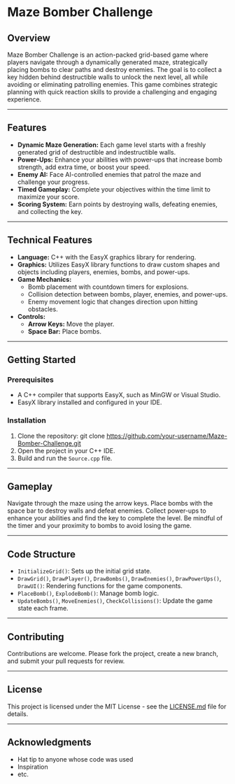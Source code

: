 # Maze Bomber Challenge

## Overview
Maze Bomber Challenge is an action-packed grid-based game where players navigate through a dynamically generated maze, strategically placing bombs to clear paths and destroy enemies. The goal is to collect a key hidden behind destructible walls to unlock the next level, all while avoiding or eliminating patrolling enemies. This game combines strategic planning with quick reaction skills to provide a challenging and engaging experience.

---

## Features
- **Dynamic Maze Generation:** Each game level starts with a freshly generated grid of destructible and indestructible walls.
- **Power-Ups:** Enhance your abilities with power-ups that increase bomb strength, add extra time, or boost your speed.
- **Enemy AI:** Face AI-controlled enemies that patrol the maze and challenge your progress.
- **Timed Gameplay:** Complete your objectives within the time limit to maximize your score.
- **Scoring System:** Earn points by destroying walls, defeating enemies, and collecting the key.

---

## Technical Features
- **Language:** C++ with the EasyX graphics library for rendering.
- **Graphics:** Utilizes EasyX library functions to draw custom shapes and objects including players, enemies, bombs, and power-ups.
- **Game Mechanics:**
  - Bomb placement with countdown timers for explosions.
  - Collision detection between bombs, player, enemies, and power-ups.
  - Enemy movement logic that changes direction upon hitting obstacles.
- **Controls:**
  - **Arrow Keys:** Move the player.
  - **Space Bar:** Place bombs.

---

## Getting Started

### Prerequisites
- A C++ compiler that supports EasyX, such as MinGW or Visual Studio.
- EasyX library installed and configured in your IDE.

### Installation
1. Clone the repository:
git clone https://github.com/your-username/Maze-Bomber-Challenge.git
2. Open the project in your C++ IDE.
3. Build and run the `Source.cpp` file.

---

## Gameplay
Navigate through the maze using the arrow keys. Place bombs with the space bar to destroy walls and defeat enemies. Collect power-ups to enhance your abilities and find the key to complete the level. Be mindful of the timer and your proximity to bombs to avoid losing the game.

---

## Code Structure
- `InitializeGrid()`: Sets up the initial grid state.
- `DrawGrid()`, `DrawPlayer()`, `DrawBombs()`, `DrawEnemies()`, `DrawPowerUps()`, `DrawUI()`: Rendering functions for the game components.
- `PlaceBomb()`, `ExplodeBomb()`: Manage bomb logic.
- `UpdateBombs()`, `MoveEnemies()`, `CheckCollisions()`: Update the game state each frame.

---

## Contributing
Contributions are welcome. Please fork the project, create a new branch, and submit your pull requests for review.

---

## License
This project is licensed under the MIT License - see the [LICENSE.md](LICENSE.md) file for details.

---


## Acknowledgments
- Hat tip to anyone whose code was used
- Inspiration
- etc.

